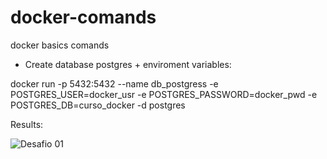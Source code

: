 # docker-comands
docker basics comands

- Create database postgres + enviroment variables:
  
docker run -p 5432:5432 --name db_postgress -e POSTGRES_USER=docker_usr -e POSTGRES_PASSWORD=docker_pwd -e POSTGRES_DB=curso_docker  -d postgres

Results:

![Desafio 01](https://uploaddeimagens.com.br/images/004/787/931/original/desafio01.png?1716774484)
